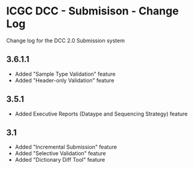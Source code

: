 ICGC DCC - Submisison - Change Log
===

Change log for the DCC 2.0 Submission system

3.6.1.1
---

- Added "Sample Type Validation" feature
- Added "Header-only Validation" feature

3.5.1
---

- Added Executive Reports (Dataype and Sequencing Strategy) feature

3.1
---

- Added "Incremental Submission" feature
- Added "Selective Validation" feature
- Added "Dictionary Diff Tool" feature

